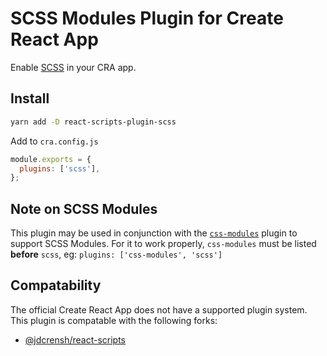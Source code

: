 # SCSS Modules Plugin for Create React App

Enable [SCSS](http://sass-lang.com) in your CRA app.

## Install

```bash
yarn add -D react-scripts-plugin-scss
```

Add to `cra.config.js`

```js
module.exports = {
  plugins: ['scss'],
};
```

## Note on SCSS Modules

This plugin may be used in conjunction with the [`css-modules`](https://www.npmjs.com/package/react-scripts-plugin-css-modules) plugin to support SCSS Modules. For it to work properly, `css-modules` must be listed **before** `scss`, eg: `plugins: ['css-modules', 'scss']`

## Compatability

The official Create React App does not have a supported plugin system.
This plugin is compatable with the following forks:

* [@jdcrensh/react-scripts](https://www.npmjs.com/package/@jdcrensh/react-scripts)
